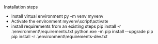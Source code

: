  Installation  steps
* Install virtual environment
    py -m venv myvenv
* Activate the environment
    myvenv\script\activate
* install requirements from an existing steps
    pip install -r .\environment\requirements.txt
    python.exe -m pip install --upgrade pip
    pip install -r .\environment\requirements-dev.txt

